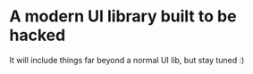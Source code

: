 # A modern UI library built to be hacked
It will include things far beyond a normal UI lib, but stay tuned :)
